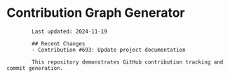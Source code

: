 # Contribution Graph Generator
            
            Last updated: 2024-11-19
            
            ## Recent Changes
            - Contribution #693: Update project documentation
            
            This repository demonstrates GitHub contribution tracking and commit generation.
        